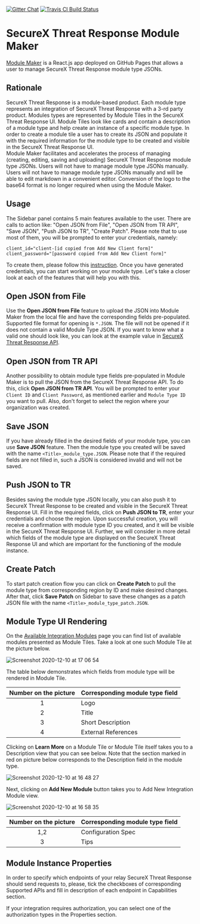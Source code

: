 [![Gitter Chat](https://img.shields.io/badge/gitter-join%20chat-brightgreen.svg)](https://gitter.im/CiscoSecurity/Threat-Response "Gitter Chat")
[![Travis CI Build Status](https://travis-ci.com/CiscoSecurity/tr-05-module-maker.svg?branch=develop)](https://travis-ci.com/CiscoSecurity/tr-05-module-maker)

# SecureX Threat Response Module Maker

[Module Maker](https://ciscosecurity.github.io/tr-05-module-maker/) is a React.js app deployed on GitHub 
Pages that allows a user to manage SecureX Threat Response module type JSONs.

## Rationale

SecureX Threat Response is a module-based product. Each module type represents an integration of SecureX Threat Response with a 3-rd party product.
Modules types are represented by Module Tiles in the SecureX Threat Response UI. Module Tiles look like cards and contain
a description of a module type and help create an instance of a specific module type.
In order to create a module tile a user has to create its JSON and populate it with
the required information for the module type to be created and visible in the SecureX Threat Response UI.  
Module Maker facilitates and accelerates the process of managing (creating, editing, saving and uploading)
SecureX Threat Response module type JSONs. Users will not have to manage module type JSONs manually.
Users will not have to manage module type JSONs manually and will be able to edit markdown in a convenient editor.
Conversion of the logo to the base64 format is no longer required when using the Module Maker.


## Usage

The Sidebar panel contains 5 main features available to the user.
There are calls to action like: "Open JSON from File", "Open JSON from TR API", "Save JSON", "Push JSON to TR", "Create Patch".
Please note that to use most of them, you will be prompted to enter your credentials, namely:
```
client_id="client-[id copied from Add New Client form]"
client_password="[password copied from Add New Client form]"
```
To create them, please follow this [instruction](https://securex.us.security.cisco.com/help/integration#api-clients).
Once you have generated credentials, you can start working on your module type. Let's take a closer look at each of the features that will help you with this.

## Open JSON from File

Use the **Open JSON from File** feature to upload the JSON into Module Maker
from the local file and have the corresponding fields pre-populated.  
Supported file format for opening is `*.JSON`. 
The file will not be opened if it does not contain a valid Module Type JSON.
If you want to know what a valid one should look like, you can look at the example
value in [SecureX Threat Response API](https://visibility.amp.cisco.com/iroh/iroh-int/index.html#/ModuleType/post_iroh_iroh_int_module_type).

## Open JSON from TR API

Another  possibility to obtain module type fields pre-populated in Module Maker is to pull
the JSON from the SecureX Threat Response API. To do this, click **Open JSON from TR API**. 
You will be prompted to enter your `Client ID` and `Client Password`,
as mentioned earlier and `Module Type ID` you want to pull.
Also, don't forget to select the region where your organization was created.

## Save JSON

If you have already filled in the desired fields of your module type, you can use **Save JSON** feature.
Then the module type you created will be saved with the name `<Title>_module_type.JSON`.
Please note that if the required fields are not filled in, such a JSON is considered invalid and will not be saved.

## Push JSON to TR
Besides saving the module type JSON locally, you can also push it to SecureX Threat Response
to be created and visible in the SecureX Threat Response UI.
Fill in the required fields, click on **Push JSON to TR**, enter your credentials and choose the region.
Upon successful creation, you will receive a confirmation with module type ID you created,
and it will be visible in the SecureX Threat Response UI.
Further, we will consider in more detail which fields of the module type
are displayed on the SecureX Threat Response UI and which are important for the functioning of the module instance.

## Create Patch

To start patch creation flow you can click on **Create Patch** to pull the module type from corresponding region
by ID and make desired changes. After that, click **Save Patch** on Sidebar
to save these changes as a patch JSON file with the name `<Title>_module_type_patch.JSON`.

## Module Type UI Rendering

On the [Available Integration Modules](https://securex.us.security.cisco.com/integrations/available) page you 
can find list of available modules presented as Module Tiles. 
Take a look at one such Module Tile at the picture below. 

![Screenshot 2020-12-10 at 17 06 54](https://user-images.githubusercontent.com/75419441/101790214-e2759300-3b0a-11eb-8415-973ff504ffad.png)

The table below demonstrates which fields from module type will be rendered in Module Tile.

| Number on the picture | Corresponding module type field|
| :-------------: |:----------------------|
| 1 | Logo | 
| 2 | Title | 
| 3 | Short Description | 
| 4 | External References |

Clicking on **Learn More** on a Module Tile or Module Tile itself takes you to a Description view that you can see below.
Note that the section marked in red on picture below corresponds to the Description field in the module type.

![Screenshot 2020-12-10 at 16 48 27](https://user-images.githubusercontent.com/75419441/101787615-f2d83e80-3b07-11eb-95d6-8b1364674c7d.png)

Next, clicking on **Add New Module** button takes you to Add New Integration Module view. 

![Screenshot 2020-12-10 at 16 58 35](https://user-images.githubusercontent.com/75419441/101789043-78a8b980-3b09-11eb-8323-33ed0505f77e.png)

| Number on the picture | Corresponding module type field|
| :-------------: |:----------------------|
| 1,2 | Configuration Spec| 
| 3 | Tips | 

## Module Instance Properties

In order to specify which endpoints of your relay SecureX Threat Response should send requests to,
please, tick the checkboxes of corresponding Supported APIs and fill in description
of each endpoint in Capabilities section. 

If your integration requires authorization,
you can select one of the authorization types in the Properties section.





